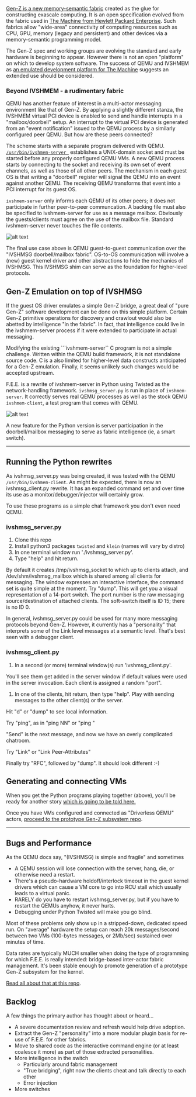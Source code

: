 [Gen-Z is a new memory-semantic fabric](https://genzconsortium.org/) created
as the glue for constructing exascale computing.  It is an open specification
evolved from the fabric used in
[The Machine from Hewlett Packard Enterprise](https://www.hpe.com/TheMachine).
Such fabrics allow "wide-area" connectivity of computing resources such as CPU,
GPU, memory (legacy and persistent) and other devices via a memory-semantic
programming model.

The Gen-Z spec and working groups are evolving the standard and early
hardware is beginning to appear.  However there is not an open "platform"
on which to develop system software.  The success of QEMU and IVSHMEM as
[an emulated development platform for The Machine](docs/FAME_background.md)
suggests an extended use should be considered. 
  
### Beyond IVSHMEM - a rudimentary fabric

QEMU has another feature of interest in a multi-actor messaging environment
like that of Gen-Z.  By applying a slightly different stanza, the IVSHMEM
virtual PCI device is enabled to send and handle interrupts in a
"mailbox/doorbell" setup.   An interrupt to the virtual PCI device is generated
from an "event notification" issued to the QEMU process by a similarly
configured peer QEMU.  But how are these peers connected?

The scheme starts with a separate program delivered with QEMU. [
```/usr/bin/ivshmem-server ```](
https://github.com/qemu/qemu/blob/master/docs/specs/ivshmem-spec.txt)
establishes a UNIX-domain socket and must be started before any properly
configured QEMU VMs.  A new QEMU process starts by connecting to the socket
and receiving its own set of event channels, as well as those of all other
peers.  The mechanism in each guest OS is that writing a "doorbell" register
will signal the QEMU into an event against another QEMU.  The receiving QEMU
transforms that event into a PCI interrupt for its guest OS.  

```ivshmem-server``` only informs each QEMU of its other peers; it does not
participate in further peer-to-peer communcation.  A backing file must also
be specified to ivshmem-server for use as a message mailbox.  Obviously the
guests/clients must agree on the use of the mailbox file.  Standard
ivshmem-server never touches the file contents.

![alt text][IVSHMSG]

[IVSHMSG]: https://github.com/linux-genz/F.E.E./blob/master/docs/images/IVSHMSG%20block.png "Figure 1"

The final use case above is QEMU guest-to-guest communication over the "IVSHMSG
doorbell/mailbox fabric".  OS-to-OS communication will involve a (new) guest
kernel driver and other abstractions to hide the mechanics of IVSHMSG.
This IVSHMSG shim can serve as the foundation for higher-level protocols.

## Gen-Z Emulation on top of IVSHMSG

If the guest OS driver emulates a simple Gen-Z bridge, a great deal of
"pure Gen-Z" software development can be done on this simple platform.
Certain Gen-Z primitive operations for discovery and crawlout
would also be abetted by intelligence "in the fabric".  In fact, that 
intelligence could live in the ivshmem-server process if it were
extended to participate in actual messaging.

Modifying the existing ```ivshmem-server`` C program is not a simple challenge.
Written within the QEMU build framework, it is not standalone source code.
C is a also limited for higher-level data constructs anticipated for a Gen-Z
emulation.  Finally, it seems unlikely such changes would be accepted upstream.

F.E.E. is a rewrite of ivshmem-server in Python using Twisted
as the network-handling framework.  ```ivshmsg_server.py``` is run in place of
```ivshmem-server```.  It correctly serves real QEMU processes as well as
the stock QEMU ``ivshmem-client``, a test program that comes with QEMU.

![alt text][EMERGEN-Z]

[EMERGEN-Z]: https://github.com/linux-genz/F.E.E./blob/master/docs/images/FEE%20block.png "Figure 2"

A new feature for the Python version is server participation 
in the doorbell/mailbox messaging to serve as fabric intelligence
(ie, a smart switch).

___

## Running the Python rewrites

As ivshmsg_server.py was being created, it was tested with the QEMU
```/usr/bin/ivshmem-client```.  As might be expected, there is now an
ivshmsg_client.py rewrite.   It has an expanded command set and over
time its use as a monitor/debugger/injector will certainly grow.

To use these programs as a simple chat framework you don't even need QEMU.

### ivshmsg_server.py
1. Clone this repo
1. Install python3 packages ```twisted``` and ```klein``` (names will vary by distro)
1. In one terminal window run './ivshmsg_server.py'.
1. Type "help" and hit return.

By default it creates /tmp/ivshmsg_socket to which up to clients attach,
and /dev/shm/ivshmsg_mailbox which is shared among all clients for messaging.
The window expresses an interactive interface, the command set is quite simple
at the moment.  Try "dump".  This will get you a visual representation of a
14-port switch.  The port number is the raw messaging source/destination
of attached clients.  The soft-switch itself is ID 15; there is no ID 0.

In general, ivshmsg_server.py could be used for many more messaging 
protocols beyond Gen-Z.   However, it currently has a "personality"
that interprets some of the Link level messages at a semantic level.
That's best seen with a debugger client.

### ivshmsg_client.py

1. In a second (or more) terminal window(s) run 'ivshmsg_client.py'.  

You'll see them get added in the server window if default values were used 
in the server invocation.  Each client is assigned a random "port".

1. In one of the clients, hit return, then type "help".  Play with sending messages to the other client(s) or the server.

Hit "d" or "dump" to see local information.

Try "ping", as in "ping NN" or "ping <name>"

"Send" is the next message, and now we have an overly complicated chatroom.

Try "Link" or "Link Peer-Attributes"

Finally try "RFC", followed by "dump".   It should look different :-)

## Generating and connecting VMs

When you get the Python programs playing together (above), you'll be ready
for another story [which is going to be told here.](docs/VMconfig.md)

Once you have VMs configured and connected as "Driverless QEMU" actors,
[proceed to the prototype Gen-Z subsystem repo](http://github.com/linux-genz/EmerGen-Z/).

___

## Bugs and Performance

As the QEMU docs say, "(IVSHMSG) is simple and fragile" and sometimes
* A QEMU session will lose connection with the server, hang, die, or otherwise need a restart.
* There's a pseudo-hardware holdoff/interlock timeout in the guest kernel drivers which can cause a VM core to go into RCU stall which usually leads to a virtual panic.
* RARELY do you have to restart ivshmsg_server.py, but if you have to restart the QEMUs anyhow, it never hurts.
* Debugging under Python Twisted will make you go blind.

Most of these problems only show up in a stripped-down, dedicated speed run.
On "average" hardware the setup can reach 20k messages/second between
two VMs (100-bytes messages, or 2Mb/sec) sustained over minutes of time.  

Data rates are typically MUCH smaller when doing the type of programming
for which F.E.E. is really intended: bridge-based inter-actor fabric 
management.  It's been stable enough to promote generation of a
prototype Gen-Z subsystem for the kernel.  

[Read all about that at this repo](http://github.com/linux-genz/EmerGen-Z/).

## Backlog

A few things the primary author has thought about or heard...

* A severe documentation review and refresh would help drive adoption.
* Extract the Gen-Z "personality" into a more modular plugin basis for re-use of F.E.E. for other fabrics.
* Move to shared code as the interactive command engine (or at least coalesce it more) as part of those extracted personalities.
* More intelligence in the switch
  * Particularly around fabric management
  * "True bridging", right now the clients cheat and talk directly to each other
  * Error injection
* More switches
